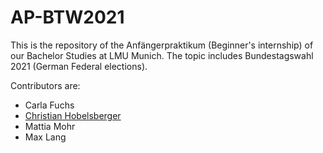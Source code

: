 # AP-BTW2021
This is the repository of the Anfängerpraktikum (Beginner's internship) of our Bachelor Studies at LMU Munich. The topic includes Bundestagswahl 2021 (German Federal elections).

Contributors are:

* Carla Fuchs
* [Christian Hobelsberger](https://github.com/christian-hobelsberger/)
* Mattia Mohr
* Max Lang
